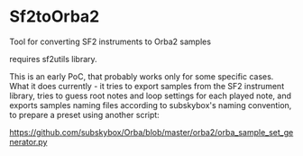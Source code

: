 # Sf2toOrba2
Tool for converting SF2  instruments to Orba2 samples

requires sf2utils library.


This is an early PoC, that probably works only for some specific cases.
What it does currently - it tries to export samples from the SF2 instrument library,
tries to guess root notes and loop settings for each played note, and exports samples naming files according to subskybox's naming convention,
to prepare a preset using another script:

https://github.com/subskybox/Orba/blob/master/orba2/orba_sample_set_generator.py

